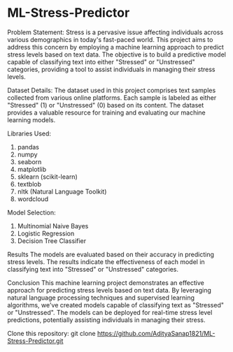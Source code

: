 # ML-Stress-Predictor
Problem Statement:
Stress is a pervasive issue affecting individuals across various demographics in today's fast-paced world. This project aims to address this concern by employing a machine learning approach to predict stress levels based on text data. The objective is to build a predictive model capable of classifying text into either "Stressed" or "Unstressed" categories, providing a tool to assist individuals in managing their stress levels.

Dataset Details:
The dataset used in this project comprises text samples collected from various online platforms. Each sample is labeled as either "Stressed" (1) or "Unstressed" (0) based on its content. The dataset provides a valuable resource for training and evaluating our machine learning models.

Libraries Used:
1. pandas
2. numpy
3. seaborn
4. matplotlib
5. sklearn (scikit-learn)
6. textblob
7. nltk (Natural Language Toolkit)
8. wordcloud

Model Selection:
1. Multinomial Naive Bayes
2. Logistic Regression
3. Decision Tree Classifier

Results
The models are evaluated based on their accuracy in predicting stress levels. The results indicate the effectiveness of each model in classifying text into "Stressed" or "Unstressed" categories.

Conclusion
This machine learning project demonstrates an effective approach for predicting stress levels based on text data. By leveraging natural language processing techniques and supervised learning algorithms, we've created models capable of classifying text as "Stressed" or "Unstressed". The models can be deployed for real-time stress level predictions, potentially assisting individuals in managing their stress.

Clone this repository: git clone https://github.com/AdityaSanap1821/ML-Stress-Predictor.git

